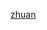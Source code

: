 [zhuan](https://yq.aliyun.com/articles/334155?utm_content=m_38904&do=login&accounttraceid=e88f15f1-af6e-4ddb-8327-6e966e811712)